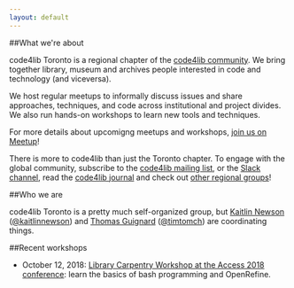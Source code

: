 ```yaml
---
layout: default
---
```


##What we're about

code4lib Toronto is a regional chapter of the [code4lib community](https://code4lib.org). We bring together library, museum and archives people interested in code and technology (and viceversa).

We host regular meetups to informally discuss issues and share approaches, techniques, and code across institutional and project divides. We also run hands-on workshops to learn new tools and techniques. 

For more details about upcomigng meetups and workshops, [join us on Meetup](https://www.meetup.com/code4libtoronto/)!

There is more to code4lib than just the Toronto chapter. To engage with the global community, subscribe to the [code4lib mailing list](https://lists.clir.org/cgi-bin/wa?A0=CODE4LIB), or the [Slack channel](https://code4lib.slack.com/), read the [code4lib journal](http://journal.code4lib.org/) and check out [other regional groups](https://wiki.code4lib.org/Main_Page#Local_.2F_Regional_Groups)!

##Who we are

code4lib Toronto is a pretty much self-organized group, but [Kaitlin Newson](mailto:kaitlin.newson@gmail.com) ([@kaitlinnewson](https://twitter.com/kaitlinnewson)) and [Thomas Guignard](mailto:tom@timtom.ca) ([@timtomch](https://twitter.com/timtomch)) are coordinating things.

##Recent workshops

* October 12, 2018: [Library Carpentry Workshop at the Access 2018 conference](./2018-10-12-access): learn the basics of bash programming and OpenRefine.